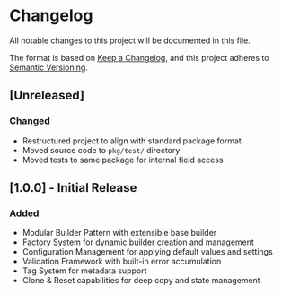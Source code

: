 # Changelog

All notable changes to this project will be documented in this file.

The format is based on [Keep a Changelog](https://keepachangelog.com/en/1.0.0/),
and this project adheres to [Semantic Versioning](https://semver.org/spec/v2.0.0.html).

## [Unreleased]

### Changed
- Restructured project to align with standard package format
- Moved source code to `pkg/test/` directory
- Moved tests to same package for internal field access

## [1.0.0] - Initial Release

### Added
- Modular Builder Pattern with extensible base builder
- Factory System for dynamic builder creation and management
- Configuration Management for applying default values and settings
- Validation Framework with built-in error accumulation
- Tag System for metadata support
- Clone & Reset capabilities for deep copy and state management